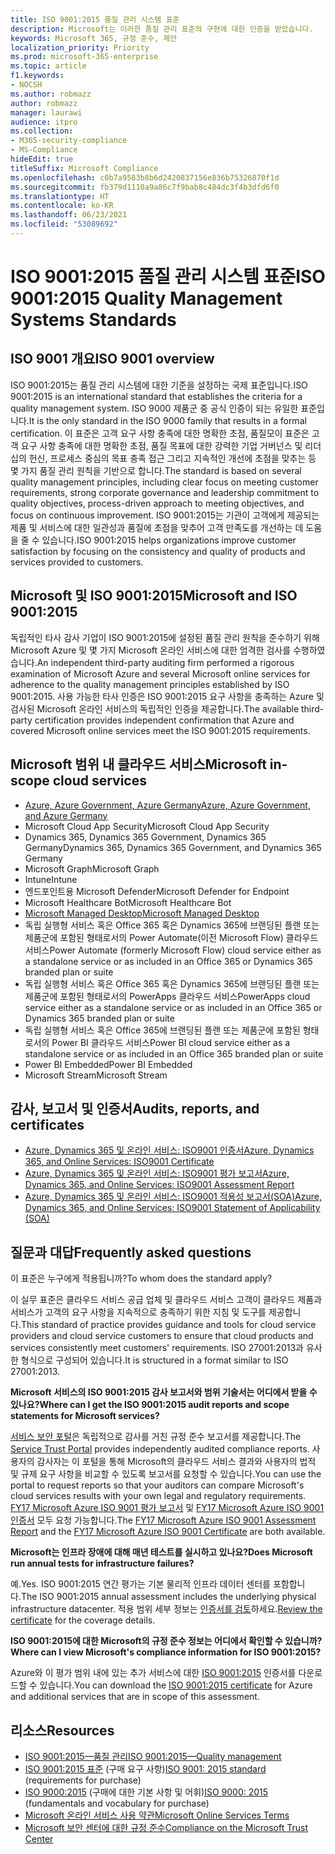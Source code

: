 ```yaml
---
title: ISO 9001:2015 품질 관리 시스템 표준
description: Microsoft는 이러한 품질 관리 표준의 구현에 대한 인증을 받았습니다.
keywords: Microsoft 365, 규정 준수, 제안
localization_priority: Priority
ms.prod: microsoft-365-enterprise
ms.topic: article
f1.keywords:
- NOCSH
ms.author: robmazz
author: robmazz
manager: laurawi
audience: itpro
ms.collection:
- M365-security-compliance
- MS-Compliance
hideEdit: true
titleSuffix: Microsoft Compliance
ms.openlocfilehash: c0b7a9583b8b6d2420837156e836b75326870f1d
ms.sourcegitcommit: fb379d1110a9a86c7f9bab8c484dc3f4b3dfd6f0
ms.translationtype: HT
ms.contentlocale: ko-KR
ms.lasthandoff: 06/23/2021
ms.locfileid: "53089692"
---
```

# <a name="iso-90012015-quality-management-systems-standards"></a><span data-ttu-id="0be63-104">ISO 9001:2015 품질 관리 시스템 표준</span><span class="sxs-lookup"><span data-stu-id="0be63-104">ISO 9001:2015 Quality Management Systems Standards</span></span>

## <a name="iso-9001-overview"></a><span data-ttu-id="0be63-105">ISO 9001 개요</span><span class="sxs-lookup"><span data-stu-id="0be63-105">ISO 9001 overview</span></span>

<span data-ttu-id="0be63-106">ISO 9001:2015는 품질 관리 시스템에 대한 기준을 설정하는 국제 표준입니다.</span><span class="sxs-lookup"><span data-stu-id="0be63-106">ISO 9001:2015 is an international standard that establishes the criteria for a quality management system.</span></span> <span data-ttu-id="0be63-107">ISO 9000 제품군 중 공식 인증이 되는 유일한 표준입니다.</span><span class="sxs-lookup"><span data-stu-id="0be63-107">It is the only standard in the ISO 9000 family that results in a formal certification.</span></span> <span data-ttu-id="0be63-108">이 표준은 고객 요구 사항 충족에 대한 명확한 초점, 품질모이 표준은 고객 요구 사항 충족에 대한 명확한 초점, 품질 목표에 대한 강력한 기업 거버넌스 및 리더십의 헌신, 프로세스 중심의 목표 충족 접근 그리고 지속적인 개선에 초점을 맞추는 등 몇 가지 품질 관리 원칙을 기반으로 합니다.</span><span class="sxs-lookup"><span data-stu-id="0be63-108">The standard is based on several quality management principles, including clear focus on meeting customer requirements, strong corporate governance and leadership commitment to quality objectives, process-driven approach to meeting objectives, and focus on continuous improvement.</span></span> <span data-ttu-id="0be63-109">ISO 9001:2015는 기관이 고객에게 제공되는 제품 및 서비스에 대한 일관성과 품질에 초점을 맞추어 고객 만족도를 개선하는 데 도움을 줄 수 있습니다.</span><span class="sxs-lookup"><span data-stu-id="0be63-109">ISO 9001:2015 helps organizations improve customer satisfaction by focusing on the consistency and quality of products and services provided to customers.</span></span>

## <a name="microsoft-and-iso-90012015"></a><span data-ttu-id="0be63-110">Microsoft 및 ISO 9001:2015</span><span class="sxs-lookup"><span data-stu-id="0be63-110">Microsoft and ISO 9001:2015</span></span>

<span data-ttu-id="0be63-111">독립적인 타사 감사 기업이 ISO 9001:2015에 설정된 품질 관리 원칙을 준수하기 위해 Microsoft Azure 및 몇 가지 Microsoft 온라인 서비스에 대한 엄격한 검사를 수행하였습니다.</span><span class="sxs-lookup"><span data-stu-id="0be63-111">An independent third-party auditing firm performed a rigorous examination of Microsoft Azure and several Microsoft online services for adherence to the quality management principles established by ISO 9001:2015.</span></span> <span data-ttu-id="0be63-112">사용 가능한 타사 인증은 ISO 9001:2015 요구 사항을 충족하는 Azure 및 검사된 Microsoft 온라인 서비스의 독립적인 인증을 제공합니다.</span><span class="sxs-lookup"><span data-stu-id="0be63-112">The available third-party certification provides independent confirmation that Azure and covered Microsoft online services meet the ISO 9001:2015 requirements.</span></span>

## <a name="microsoft-in-scope-cloud-services"></a><span data-ttu-id="0be63-113">Microsoft 범위 내 클라우드 서비스</span><span class="sxs-lookup"><span data-stu-id="0be63-113">Microsoft in-scope cloud services</span></span>

- [<span data-ttu-id="0be63-114">Azure, Azure Government, Azure Germany</span><span class="sxs-lookup"><span data-stu-id="0be63-114">Azure, Azure Government, and Azure Germany</span></span>](https://aka.ms/AzureCompliance)
- <span data-ttu-id="0be63-115">Microsoft Cloud App Security</span><span class="sxs-lookup"><span data-stu-id="0be63-115">Microsoft Cloud App Security</span></span>
- <span data-ttu-id="0be63-116">Dynamics 365, Dynamics 365 Government, Dynamics 365 Germany</span><span class="sxs-lookup"><span data-stu-id="0be63-116">Dynamics 365, Dynamics 365 Government, and Dynamics 365 Germany</span></span>
- <span data-ttu-id="0be63-117">Microsoft Graph</span><span class="sxs-lookup"><span data-stu-id="0be63-117">Microsoft Graph</span></span>
- <span data-ttu-id="0be63-118">Intune</span><span class="sxs-lookup"><span data-stu-id="0be63-118">Intune</span></span>
- <span data-ttu-id="0be63-119">엔드포인트용 Microsoft Defender</span><span class="sxs-lookup"><span data-stu-id="0be63-119">Microsoft Defender for Endpoint</span></span>
- <span data-ttu-id="0be63-120">Microsoft Healthcare Bot</span><span class="sxs-lookup"><span data-stu-id="0be63-120">Microsoft Healthcare Bot</span></span>
- [<span data-ttu-id="0be63-121">Microsoft Managed Desktop</span><span class="sxs-lookup"><span data-stu-id="0be63-121">Microsoft Managed Desktop</span></span>](/microsoft-365/managed-desktop/intro/compliance)
- <span data-ttu-id="0be63-122">독립 실행형 서비스 혹은 Office 365 혹은 Dynamics 365에 브랜딩된 플랜 또는 제품군에 포함된 형태로서의 Power Automate(이전 Microsoft Flow) 클라우드 서비스</span><span class="sxs-lookup"><span data-stu-id="0be63-122">Power Automate (formerly Microsoft Flow) cloud service either as a standalone service or as included in an Office 365 or Dynamics 365 branded plan or suite</span></span>
- <span data-ttu-id="0be63-123">독립 실행형 서비스 혹은 Office 365 혹은 Dynamics 365에 브랜딩된 플랜 또는 제품군에 포함된 형태로서의 PowerApps 클라우드 서비스</span><span class="sxs-lookup"><span data-stu-id="0be63-123">PowerApps cloud service either as a standalone service or as included in an Office 365 or Dynamics 365 branded plan or suite</span></span>
- <span data-ttu-id="0be63-124">독립 실행형 서비스 혹은 Office 365에 브랜딩된 플랜 또는 제품군에 포함된 형태로서의 Power BI 클라우드 서비스</span><span class="sxs-lookup"><span data-stu-id="0be63-124">Power BI cloud service either as a standalone service or as included in an Office 365 branded plan or suite</span></span>
- <span data-ttu-id="0be63-125">Power BI Embedded</span><span class="sxs-lookup"><span data-stu-id="0be63-125">Power BI Embedded</span></span>
- <span data-ttu-id="0be63-126">Microsoft Stream</span><span class="sxs-lookup"><span data-stu-id="0be63-126">Microsoft Stream</span></span>

## <a name="audits-reports-and-certificates"></a><span data-ttu-id="0be63-127">감사, 보고서 및 인증서</span><span class="sxs-lookup"><span data-stu-id="0be63-127">Audits, reports, and certificates</span></span>

- [<span data-ttu-id="0be63-128">Azure, Dynamics 365 및 온라인 서비스: ISO9001 인증서</span><span class="sxs-lookup"><span data-stu-id="0be63-128">Azure, Dynamics 365, and Online Services: ISO9001 Certificate</span></span>](https://aka.ms/azureiso9001cert)
- [<span data-ttu-id="0be63-129">Azure, Dynamics 365 및 온라인 서비스: ISO9001 평가 보고서</span><span class="sxs-lookup"><span data-stu-id="0be63-129">Azure, Dynamics 365, and Online Services: ISO9001 Assessment Report</span></span>](https://aka.ms/azureiso9001report)
- [<span data-ttu-id="0be63-130">Azure, Dynamics 365 및 온라인 서비스: ISO9001 적용성 보고서(SOA)</span><span class="sxs-lookup"><span data-stu-id="0be63-130">Azure, Dynamics 365, and Online Services: ISO9001 Statement of Applicability (SOA)</span></span>](https://aka.ms/azureiso9001soa)

## <a name="frequently-asked-questions"></a><span data-ttu-id="0be63-131">질문과 대답</span><span class="sxs-lookup"><span data-stu-id="0be63-131">Frequently asked questions</span></span>

<span data-ttu-id="0be63-132">이 표준은 누구에게 적용됩니까?</span><span class="sxs-lookup"><span data-stu-id="0be63-132">To whom does the standard apply?</span></span>

<span data-ttu-id="0be63-133">이 실무 표준은 클라우드 서비스 공급 업체 및 클라우드 서비스 고객이 클라우드 제품과 서비스가 고객의 요구 사항을 지속적으로 충족하기 위한 지침 및 도구를 제공합니다.</span><span class="sxs-lookup"><span data-stu-id="0be63-133">This standard of practice provides guidance and tools for cloud service providers and cloud service customers to ensure that cloud products and services consistently meet customers' requirements.</span></span> <span data-ttu-id="0be63-134">ISO 27001:2013과 유사한 형식으로 구성되어 있습니다.</span><span class="sxs-lookup"><span data-stu-id="0be63-134">It is structured in a format similar to ISO 27001:2013.</span></span>

<span data-ttu-id="0be63-135">**Microsoft 서비스의 ISO 9001:2015 감사 보고서와 범위 기술서는 어디에서 받을 수 있나요?**</span><span class="sxs-lookup"><span data-stu-id="0be63-135">**Where can I get the ISO 9001:2015 audit reports and scope statements for Microsoft services?**</span></span>

<span data-ttu-id="0be63-136">[서비스 보안 포털](/microsoft-365/compliance/get-started-with-service-trust-portal)은 독립적으로 감사를 거친 규정 준수 보고서를 제공합니다.</span><span class="sxs-lookup"><span data-stu-id="0be63-136">The [Service Trust Portal](/microsoft-365/compliance/get-started-with-service-trust-portal) provides independently audited compliance reports.</span></span> <span data-ttu-id="0be63-137">사용자의 감사자는 이 포털을 통해 Microsoft의 클라우드 서비스 결과와 사용자의 법적 및 규제 요구 사항을 비교할 수 있도록 보고서를 요청할 수 있습니다.</span><span class="sxs-lookup"><span data-stu-id="0be63-137">You can use the portal to request reports so that your auditors can compare Microsoft's cloud services results with your own legal and regulatory requirements.</span></span> <span data-ttu-id="0be63-138">[FY17 Microsoft Azure ISO 9001 평가 보고서](https://www.microsoft.com/?ref=aka) 및 [FY17 Microsoft Azure ISO 9001 인증서](https://www.microsoft.com/?ref=aka) 모두 요청 가능합니다.</span><span class="sxs-lookup"><span data-stu-id="0be63-138">The [FY17 Microsoft Azure ISO 9001 Assessment Report](https://www.microsoft.com/?ref=aka) and the [FY17 Microsoft Azure ISO 9001 Certificate](https://www.microsoft.com/?ref=aka) are both available.</span></span>

<span data-ttu-id="0be63-139">**Microsoft는 인프라 장애에 대해 매년 테스트를 실시하고 있나요?**</span><span class="sxs-lookup"><span data-stu-id="0be63-139">**Does Microsoft run annual tests for infrastructure failures?**</span></span>

<span data-ttu-id="0be63-140">예.</span><span class="sxs-lookup"><span data-stu-id="0be63-140">Yes.</span></span> <span data-ttu-id="0be63-141">ISO 9001:2015 연간 평가는 기본 물리적 인프라 데이터 센터를 포함합니다.</span><span class="sxs-lookup"><span data-stu-id="0be63-141">The ISO 9001:2015 annual assessment includes the underlying physical infrastructure datacenter.</span></span> <span data-ttu-id="0be63-142">적용 범위 세부 정보는 [인증서를 검토](https://www.microsoft.com/?ref=aka)하세요.</span><span class="sxs-lookup"><span data-stu-id="0be63-142">[Review the certificate](https://www.microsoft.com/?ref=aka) for the coverage details.</span></span>

<span data-ttu-id="0be63-143">**ISO 9001:2015에 대한 Microsoft의 규정 준수 정보는 어디에서 확인할 수 있습니까?**</span><span class="sxs-lookup"><span data-stu-id="0be63-143">**Where can I view Microsoft's compliance information for ISO 9001:2015?**</span></span>

<span data-ttu-id="0be63-144">Azure와 이 평가 범위 내에 있는 추가 서비스에 대한 [ISO 9001:2015](https://www.microsoft.com/?ref=aka) 인증서를 다운로드할 수 있습니다.</span><span class="sxs-lookup"><span data-stu-id="0be63-144">You can download the [ISO 9001:2015 certificate](https://www.microsoft.com/?ref=aka) for Azure and additional services that are in scope of this assessment.</span></span>

## <a name="resources"></a><span data-ttu-id="0be63-145">리소스</span><span class="sxs-lookup"><span data-stu-id="0be63-145">Resources</span></span>

- [<span data-ttu-id="0be63-146">ISO 9001:2015—품질 관리</span><span class="sxs-lookup"><span data-stu-id="0be63-146">ISO 9001:2015—Quality management</span></span>](https://www.iso.org/iso-9001-quality-management.html)
- <span data-ttu-id="0be63-147">[ISO 9001:2015 표준](https://www.iso.org/standard/62085.html) (구매 요구 사항)</span><span class="sxs-lookup"><span data-stu-id="0be63-147">[ISO 9001: 2015 standard](https://www.iso.org/standard/62085.html) (requirements for purchase)</span></span>
- <span data-ttu-id="0be63-148">[ISO 9000:2015](https://www.iso.org/standard/45481.html) (구매에 대한 기본 사항 및 어휘)</span><span class="sxs-lookup"><span data-stu-id="0be63-148">[ISO 9000: 2015](https://www.iso.org/standard/45481.html) (fundamentals and vocabulary for purchase)</span></span>
- [<span data-ttu-id="0be63-149">Microsoft 온라인 서비스 사용 약관</span><span class="sxs-lookup"><span data-stu-id="0be63-149">Microsoft Online Services Terms</span></span>](https://aka.ms/Online-Services-Terms)
- [<span data-ttu-id="0be63-150">Microsoft 보안 센터에 대한 규정 준수</span><span class="sxs-lookup"><span data-stu-id="0be63-150">Compliance on the Microsoft Trust Center</span></span>](https://www.microsoft.com/trust-center/compliance/compliance-overview)
